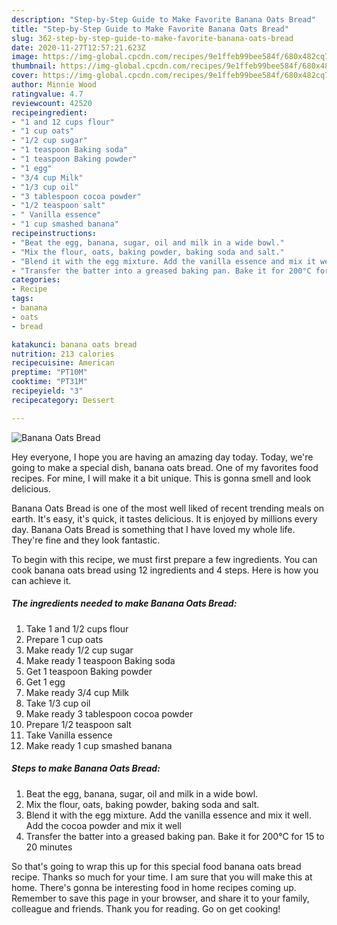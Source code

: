 ```yaml
---
description: "Step-by-Step Guide to Make Favorite Banana Oats Bread"
title: "Step-by-Step Guide to Make Favorite Banana Oats Bread"
slug: 362-step-by-step-guide-to-make-favorite-banana-oats-bread
date: 2020-11-27T12:57:21.623Z
image: https://img-global.cpcdn.com/recipes/9e1ffeb99bee584f/680x482cq70/banana-oats-bread-recipe-main-photo.jpg
thumbnail: https://img-global.cpcdn.com/recipes/9e1ffeb99bee584f/680x482cq70/banana-oats-bread-recipe-main-photo.jpg
cover: https://img-global.cpcdn.com/recipes/9e1ffeb99bee584f/680x482cq70/banana-oats-bread-recipe-main-photo.jpg
author: Minnie Wood
ratingvalue: 4.7
reviewcount: 42520
recipeingredient:
- "1 and 12 cups flour"
- "1 cup oats"
- "1/2 cup sugar"
- "1 teaspoon Baking soda"
- "1 teaspoon Baking powder"
- "1 egg"
- "3/4 cup Milk"
- "1/3 cup oil"
- "3 tablespoon cocoa powder"
- "1/2 teaspoon salt"
- " Vanilla essence"
- "1 cup smashed banana"
recipeinstructions:
- "Beat the egg, banana, sugar, oil and milk in a wide bowl."
- "Mix the flour, oats, baking powder, baking soda and salt."
- "Blend it with the egg mixture. Add the vanilla essence and mix it well. Add the cocoa powder and mix it well"
- "Transfer the batter into a greased baking pan. Bake it for 200°C for 15 to 20 minutes"
categories:
- Recipe
tags:
- banana
- oats
- bread

katakunci: banana oats bread 
nutrition: 213 calories
recipecuisine: American
preptime: "PT10M"
cooktime: "PT31M"
recipeyield: "3"
recipecategory: Dessert

---
```



![Banana Oats Bread](https://img-global.cpcdn.com/recipes/9e1ffeb99bee584f/680x482cq70/banana-oats-bread-recipe-main-photo.jpg)

Hey everyone, I hope you are having an amazing day today. Today, we're going to make a special dish, banana oats bread. One of my favorites food recipes. For mine, I will make it a bit unique. This is gonna smell and look delicious.

Banana Oats Bread is one of the most well liked of recent trending meals on earth. It's easy, it's quick, it tastes delicious. It is enjoyed by millions every day. Banana Oats Bread is something that I have loved my whole life. They're fine and they look fantastic.




To begin with this recipe, we must first prepare a few ingredients. You can cook banana oats bread using 12 ingredients and 4 steps. Here is how you can achieve it.

<!--inarticleads1-->

##### The ingredients needed to make Banana Oats Bread:

1. Take 1 and 1/2 cups flour
1. Prepare 1 cup oats
1. Make ready 1/2 cup sugar
1. Make ready 1 teaspoon Baking soda
1. Get 1 teaspoon Baking powder
1. Get 1 egg
1. Make ready 3/4 cup Milk
1. Take 1/3 cup oil
1. Make ready 3 tablespoon cocoa powder
1. Prepare 1/2 teaspoon salt
1. Take  Vanilla essence
1. Make ready 1 cup smashed banana




<!--inarticleads2-->

##### Steps to make Banana Oats Bread:

1. Beat the egg, banana, sugar, oil and milk in a wide bowl.
1. Mix the flour, oats, baking powder, baking soda and salt.
1. Blend it with the egg mixture. Add the vanilla essence and mix it well. Add the cocoa powder and mix it well
1. Transfer the batter into a greased baking pan. Bake it for 200°C for 15 to 20 minutes




So that's going to wrap this up for this special food banana oats bread recipe. Thanks so much for your time. I am sure that you will make this at home. There's gonna be interesting food in home recipes coming up. Remember to save this page in your browser, and share it to your family, colleague and friends. Thank you for reading. Go on get cooking!
